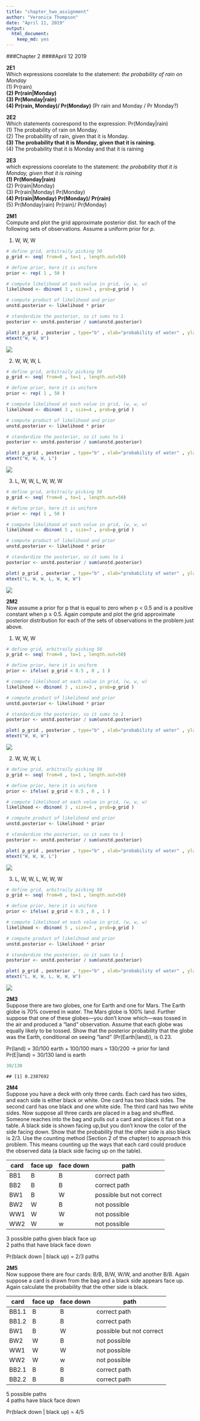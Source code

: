 ```yaml
---
title: "chapter_two_assignment"
author: "Veronica Thompson"
date: "April 11, 2019"
output: 
  html_document: 
    keep_md: yes
---
```


###Chapter 2 
####April 12 2019

**2E1**   
Which expressions coorelate to the statement: *the probability of rain on Monday*  
(1) Pr(rain)  
**(2) Pr(rain|Monday)**  
**(3) Pr(Monday|rain)**  
**(4) Pr(rain, Monday)/ Pr(Monday)** (Pr rain and Monday / Pr Monday?)  

**2E2**   
Which statements coorespond to the expression: Pr(Monday|rain)  
(1) The probability of rain on Monday.  
(2) The probability of rain, given that it is Monday.  
**(3) The probability that it is Monday, given that it is raining.**  
(4) The probability that it is Monday and that it is raining  

**2E3**  
which expressions coorelate to the statement: *the probability that it is Monday, given that it is raining*  
**(1) Pr(Monday|rain)**  
(2) Pr(rain|Monday)  
(3) Pr(rain|Monday) Pr(Monday)  
**(4) Pr(rain|Monday) Pr(Monday)/ Pr(rain)**  
(5) Pr(Monday|rain) Pr(rain)/ Pr(Monday)  

**2M1**  
Compute and plot the grid approximate posterior dist. for each of the following sets of observations. Assume a uniform prior for *p*.

1) W, W, W

```r
# define grid, arbitraily picking 50
p_grid <- seq( from=0 , to=1 , length.out=50)

# define prior, here it is uniform 
prior <- rep( 1 , 50 )

# compute likelihood at each value in grid, (w, w, w)
likelihood <- dbinom( 3 , size=3 , prob=p_grid )

# compute product of likelihood and prior 
unstd.posterior <- likelihood * prior

# standardize the posterior, so it sums to 1 
posterior <- unstd.posterior / sum(unstd.posterior)

plot( p_grid , posterior , type="b" , xlab="probability of water" , ylab="posterior probability" )
mtext("W, W, W")
```

![](chapter2_assignment_files/figure-html/unnamed-chunk-1-1.png)<!-- -->

2) W, W, W, L

```r
# define grid, arbitraily picking 50
p_grid <- seq( from=0 , to=1 , length.out=50)

# define prior, here it is uniform 
prior <- rep( 1 , 50 )

# compute likelihood at each value in grid, (w, w, w)
likelihood <- dbinom( 3 , size=4 , prob=p_grid )

# compute product of likelihood and prior 
unstd.posterior <- likelihood * prior

# standardize the posterior, so it sums to 1 
posterior <- unstd.posterior / sum(unstd.posterior)

plot( p_grid , posterior , type="b" , xlab="probability of water" , ylab="posterior probability" )
mtext("W, W, W, L")
```

![](chapter2_assignment_files/figure-html/unnamed-chunk-2-1.png)<!-- -->

3) L, W, W, L, W, W, W

```r
# define grid, arbitraily picking 50
p_grid <- seq( from=0 , to=1 , length.out=50)

# define prior, here it is uniform 
prior <- rep( 1 , 50 )

# compute likelihood at each value in grid, (w, w, w)
likelihood <- dbinom( 5 , size=7 , prob=p_grid )

# compute product of likelihood and prior 
unstd.posterior <- likelihood * prior

# standardize the posterior, so it sums to 1 
posterior <- unstd.posterior / sum(unstd.posterior)

plot( p_grid , posterior , type="b" , xlab="probability of water" , ylab="posterior probability" )
mtext("L, W, W, L, W, W, W")
```

![](chapter2_assignment_files/figure-html/unnamed-chunk-3-1.png)<!-- -->


**2M2**  
Now assume a prior for p that is equal to zero when p < 0.5 and is a positive constant when
p ≥ 0.5. Again compute and plot the grid approximate posterior distribution for each of the sets of
observations in the problem just above.

1) W, W, W

```r
# define grid, arbitraily picking 50
p_grid <- seq( from=0 , to=1 , length.out=50)

# define prior, here it is uniform 
prior <- ifelse( p_grid < 0.5 , 0 , 1 )

# compute likelihood at each value in grid, (w, w, w)
likelihood <- dbinom( 3 , size=3 , prob=p_grid )

# compute product of likelihood and prior 
unstd.posterior <- likelihood * prior

# standardize the posterior, so it sums to 1 
posterior <- unstd.posterior / sum(unstd.posterior)

plot( p_grid , posterior , type="b" , xlab="probability of water" , ylab="posterior probability" )
mtext("W, W, W")
```

![](chapter2_assignment_files/figure-html/unnamed-chunk-4-1.png)<!-- -->

2) W, W, W, L

```r
# define grid, arbitraily picking 50
p_grid <- seq( from=0 , to=1 , length.out=50)

# define prior, here it is uniform 
prior <- ifelse( p_grid < 0.5 , 0 , 1 )

# compute likelihood at each value in grid, (w, w, w)
likelihood <- dbinom( 3 , size=4 , prob=p_grid )

# compute product of likelihood and prior 
unstd.posterior <- likelihood * prior

# standardize the posterior, so it sums to 1 
posterior <- unstd.posterior / sum(unstd.posterior)

plot( p_grid , posterior , type="b" , xlab="probability of water" , ylab="posterior probability" )
mtext("W, W, W, L")
```

![](chapter2_assignment_files/figure-html/unnamed-chunk-5-1.png)<!-- -->

3) L, W, W, L, W, W, W

```r
# define grid, arbitraily picking 50
p_grid <- seq( from=0 , to=1 , length.out=50)

# define prior, here it is uniform 
prior <- ifelse( p_grid < 0.5 , 0 , 1 )

# compute likelihood at each value in grid, (w, w, w)
likelihood <- dbinom( 5 , size=7 , prob=p_grid )

# compute product of likelihood and prior 
unstd.posterior <- likelihood * prior

# standardize the posterior, so it sums to 1 
posterior <- unstd.posterior / sum(unstd.posterior)

plot( p_grid , posterior , type="b" , xlab="probability of water" , ylab="posterior probability" )
mtext("L, W, W, L, W, W, W")
```

![](chapter2_assignment_files/figure-html/unnamed-chunk-6-1.png)<!-- -->


**2M3**  
Suppose there are two globes, one for Earth and one for Mars. The Earth globe is 70% covered
in water. The Mars globe is 100% land. Further suppose that one of these globes—you don’t know
which—was tossed in the air and produced a “land” observation. Assume that each globe was equally
likely to be tossed. Show that the posterior probability that the globe was the Earth, conditional on
seeing “land” (Pr(Earth|land)), is 0.23.


Pr(land) = 30/100 earth + 100/100 mars = 130/200 -> prior for land  
Pr(E|land) = 30/130 land is earth  

```r
30/130
```

```
## [1] 0.2307692
```

**2M4**   
Suppose you have a deck with only three cards. Each card has two sides, and each side is either
black or white. One card has two black sides. The second card has one black and one white side. The
third card has two white sides. Now suppose all three cards are placed in a bag and shuffled. Someone
reaches into the bag and pulls out a card and places it flat on a table. A black side is shown facing up,but you don’t know the color of the side facing down. Show that the probability that the other side is also black is 2/3. Use the counting method (Section 2 of the chapter) to approach this problem. This means counting up the ways that each card could produce the observed data (a black side facing up
on the table).

|card| face up | face down | path   |
|----|---------|-----------|---------|
| BB1 | B | B | correct path|
| BB2 | B | B | correct path|
| BW1 | B | W | possible but not correct|
| BW2 | W | B | not possible|
| WW1 | W | W | not possible|
| WW2 | W | w | not possible|

3 possible paths given black face up  
2 paths that have black face down

Pr(black down | black up) = 2/3 paths 

**2M5**  
Now suppose there are four cards: B/B, B/W, W/W, and another B/B. Again suppose a card is
drawn from the bag and a black side appears face up. Again calculate the probability that the other
side is black.

|card| face up | face down | path   |
|----|---------|-----------|---------|
| BB1.1 | B | B | correct path|
| BB1.2 | B | B | correct path|
| BW1 | B | W | possible but not correct|
| BW2 | W | B | not possible|
| WW1 | W | W | not possible|
| WW2 | W | w | not possible|
| BB2.1 | B | B | correct path|
| BB2.2 | B | B | correct path|

5 possible paths  
4 paths have black face down  

Pr(black down | black up) = 4/5
